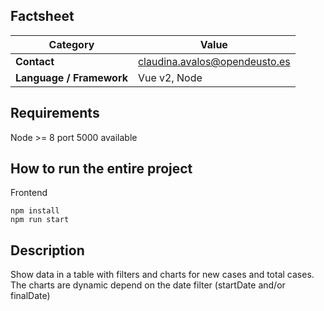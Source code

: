 ## Factsheet

| **Category**              | **Value**                                 |
| ------------------------- | ---------------------------------------- |
| **Contact**               | claudina.avalos@opendeusto.es
| **Language / Framework**  | Vue v2, Node

## Requirements
Node >= 8
port 5000 available

## How to run the entire project
Frontend
```
npm install
npm run start
```

## Description

Show data in a table with filters and charts for new cases and total cases.
The charts are dynamic depend on the date filter (startDate and/or finalDate)  
